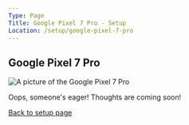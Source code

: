```yaml
---
Type: Page
Title: Google Pixel 7 Pro - Setup
Location: /setup/google-pixel-7-pro
---
```


## Google Pixel 7 Pro

<div class="img-container-wide"> <img alt="A picture of the Google Pixel 7 Pro" src="https://lh3.googleusercontent.com/h_b_clzPc_L_3FJXrKamKMlsM0hkyUywTS-Qr6qFQuF2Y4y7bSUbav6GDjweRShwx5XAdnIIHEkrNQS_ykIe1_oBj6Y8qXEwHBFA=rw-e365-w700"> </div>

Oops, someone's eager! Thoughts are coming soon!

[Back to setup page](/setup)